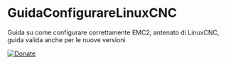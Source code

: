 # GuidaConfigurareLinuxCNC
Guida su come configurare correttamente EMC2, antenato di LinuxCNC, guida valida anche per le nuove versioni

[![Donate](https://img.shields.io/badge/Donate-PayPal-green.svg)](http://paypal.me/dinodf)
